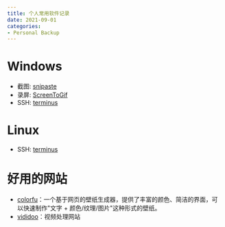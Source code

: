 ```yaml
---
title: 个人常用软件记录
date: 2021-09-01
categories:
- Personal Backup
---
```


# Windows
- 截图: [snipaste](https://zh.snipaste.com/)
- 录屏: [ScreenToGif](https://www.screentogif.com/)
- SSH: [terminus](https://termius.com/)

# Linux
- SSH: [terminus](https://termius.com/)

# 好用的网站
- [colorfu](https://colorfu.art/editor)：一个基于网页的壁纸生成器，提供了丰富的颜色、简洁的界面，可以快速制作"文字 + 颜色/纹理/图片"这种形式的壁纸。 
- [vididoo](https://vididoo.vercel.app/)：视频处理网站